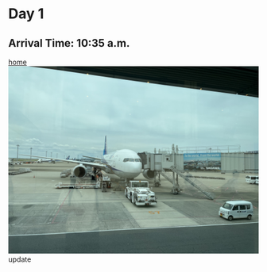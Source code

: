 # Day 1
## Arrival Time: 10:35 a.m.
[home](README.md)
![arrival 1](photo_archieve/IMG_4352[1].JPG)
update